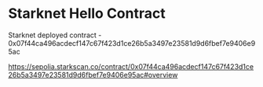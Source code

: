 # Starknet Hello Contract 

Starknet deployed contract -  0x07f44ca496acdecf147c67f423d1ce26b5a3497e23581d9d6fbef7e9406e95ac

https://sepolia.starkscan.co/contract/0x07f44ca496acdecf147c67f423d1ce26b5a3497e23581d9d6fbef7e9406e95ac#overview